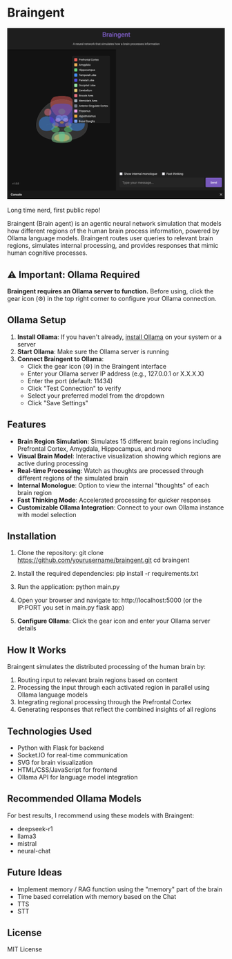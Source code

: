 # Braingent

![Braingent Screenshot](Screenshot.png)

Long time nerd, first public repo!

Braingent (Brain agent) is an agentic neural network simulation that models how different regions of the human brain process information, powered by Ollama language models. Braingent routes user queries to relevant brain regions, simulates internal processing, and provides responses that mimic human cognitive processes.

## ⚠️ Important: Ollama Required

**Braingent requires an Ollama server to function.** Before using, click the gear icon (⚙️) in the top right corner to configure your Ollama connection.

## Ollama Setup

1. **Install Ollama**: If you haven't already, [install Ollama](https://ollama.ai/download) on your system or a server
2. **Start Ollama**: Make sure the Ollama server is running
3. **Connect Braingent to Ollama**:
   - Click the gear icon (⚙️) in the Braingent interface
   - Enter your Ollama server IP address (e.g., 127.0.0.1 or X.X.X.X)
   - Enter the port (default: 11434)
   - Click "Test Connection" to verify
   - Select your preferred model from the dropdown
   - Click "Save Settings"

## Features

- **Brain Region Simulation**: Simulates 15 different brain regions including Prefrontal Cortex, Amygdala, Hippocampus, and more
- **Visual Brain Model**: Interactive visualization showing which regions are active during processing
- **Real-time Processing**: Watch as thoughts are processed through different regions of the simulated brain
- **Internal Monologue**: Option to view the internal "thoughts" of each brain region
- **Fast Thinking Mode**: Accelerated processing for quicker responses
- **Customizable Ollama Integration**: Connect to your own Ollama instance with model selection

## Installation

1. Clone the repository:
    git clone https://github.com/yourusername/braingent.git
    cd braingent


2. Install the required dependencies:
    pip install -r requirements.txt

3. Run the application:
    python main.py

4. Open your browser and navigate to:
    http://localhost:5000 (or the IP:PORT you set in main.py flask app)

5. **Configure Ollama**: Click the gear icon and enter your Ollama server details

## How It Works

Braingent simulates the distributed processing of the human brain by:

1. Routing input to relevant brain regions based on content
2. Processing the input through each activated region in parallel using Ollama language models
3. Integrating regional processing through the Prefrontal Cortex
4. Generating responses that reflect the combined insights of all regions

## Technologies Used

- Python with Flask for backend
- Socket.IO for real-time communication
- SVG for brain visualization
- HTML/CSS/JavaScript for frontend
- Ollama API for language model integration

## Recommended Ollama Models

For best results, I recommend using these models with Braingent:
- deepseek-r1
- llama3
- mistral
- neural-chat

## Future Ideas
- Implement memory / RAG function using the "memory" part of the brain
- Time based correlation with memory based on the Chat
- TTS
- STT

## License

MIT License